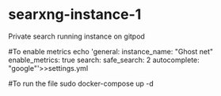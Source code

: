 # searxng-instance-1
Private search running instance on gitpod

#To enable metrics
echo 'general:
  instance_name: "Ghost net"
  enable_metrics: true
search:
  safe_search: 2
  autocomplete: "google"'>>settings.yml

#To run the file
sudo docker-compose up -d

